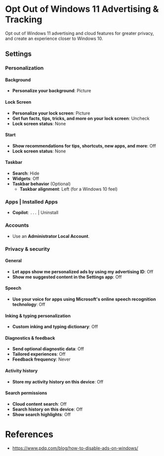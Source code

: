 # Opt Out of Windows 11 Advertising & Tracking

Opt out of Windows 11 advertising and cloud features for greater privacy, and create an experience
closer to Windows 10.

## Settings

### Personalization

#### Background

- **Personalize your background**: Picture

#### Lock Screen

- **Personalize your lock screen**: Picture
- **Get fun facts, tips, tricks, and more on your lock screen**: Uncheck
- **Lock screen status**: None

#### Start

- **Show recommendations for tips, shortcuts, new apps, and more**: Off
- **Lock screen status**: None

#### Taskbar

- **Search**: Hide
- **Widgets**: Off
- **Taskbar behavior** (Optional)
  - **Taskbar alignment**: Left (for a Windows 10 feel) 

### Apps | Installed Apps

- **Copilot**: `...` | Uninstall

### Accounts

- Use an **Administrator Local Account**.

### Privacy & security

#### General

- **Let apps show me personalized ads by using my advertising ID**: Off
- **Show me suggested content in the Settings app**: Off

#### Speech

- **Use your voice for apps using Microsoft's online speech recognition technology**: Off

#### Inking & typing personalization

- **Custom inking and typing dictionary**: Off

#### Diagnostics & feedback

- **Send optional diagnostic data**: Off
- **Tailored experiences**: Off
- **Feedback frequency**: Never

#### Activity history

- **Store my activity history on this device**: Off

#### Search permissions

- **Cloud content search**: Off
- **Search history on this device**: Off
- **Show search highlights**: Off

# References

- <https://www.pdq.com/blog/how-to-disable-ads-on-windows/>
